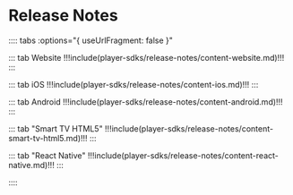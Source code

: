 # Release Notes

:::: tabs :options="{ useUrlFragment: false }"

::: tab Website
  !!!include(player-sdks/release-notes/content-website.md)!!!
:::

::: tab iOS
  !!!include(player-sdks/release-notes/content-ios.md)!!!
:::

::: tab Android
  !!!include(player-sdks/release-notes/content-android.md)!!!
:::

::: tab "Smart TV HTML5"
  !!!include(player-sdks/release-notes/content-smart-tv-html5.md)!!!
:::

::: tab "React Native"
  !!!include(player-sdks/release-notes/content-react-native.md)!!!
:::

::::